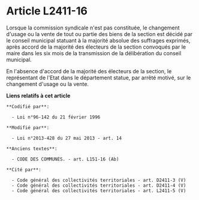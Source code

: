 # Article L2411-16

Lorsque la commission syndicale n'est pas constituée, le changement d'usage ou la vente de tout ou partie des biens de la
section est décidé par le conseil municipal statuant à la majorité absolue des suffrages exprimés, après accord de la
majorité des électeurs de la section convoqués par le maire dans les six mois de la transmission de la délibération du
conseil municipal.

En l'absence d'accord de la majorité des électeurs de la section, le représentant de l'Etat dans le département statue, par
arrêté motivé, sur le changement d'usage ou la vente.

**Liens relatifs à cet article**

	**Codifié par**:

	  - Loi n°96-142 du 21 février 1996

	**Modifié par**:

	  - Loi n°2013-428 du 27 mai 2013 - art. 14

	**Anciens textes**:

	  - CODE DES COMMUNES. - art. L151-16 (Ab)

	**Cité par**:

	  - Code général des collectivités territoriales - art. D2411-3 (V)
	  - Code général des collectivités territoriales - art. D2411-4 (V)
	  - Code général des collectivités territoriales - art. L2411-5 (V)
